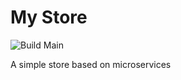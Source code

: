 # My Store

![Build Main](https://github.com/guimrz/my-store/workflows/Build/badge.svg?branch=main)

A simple store based on microservices

